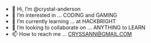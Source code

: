 - 👋 Hi, I’m @crystal-anderson
- 👀 I’m interested in ... CODING and GAMING
- 🌱 I’m currently learning ... at HACKBRIGHT 
- 💞️ I’m looking to collaborate on ... ANYTHING to LEARN
- 📫 How to reach me ... CRYSSANN@GMAIL.COM
